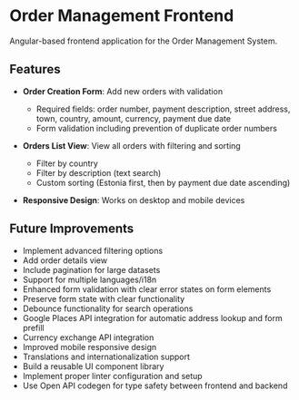 # Order Management Frontend

Angular-based frontend application for the Order Management System.

## Features

- **Order Creation Form**: Add new orders with validation
  - Required fields: order number, payment description, street address, town, country, amount, currency, payment due date
  - Form validation including prevention of duplicate order numbers
  
- **Orders List View**: View all orders with filtering and sorting
  - Filter by country
  - Filter by description (text search)
  - Custom sorting (Estonia first, then by payment due date ascending)
  
- **Responsive Design**: Works on desktop and mobile devices

## Future Improvements

- Implement advanced filtering options
- Add order details view
- Include pagination for large datasets
- Support for multiple languages/i18n
- Enhanced form validation with clear error states on form elements
- Preserve form state with clear functionality
- Debounce functionality for search operations
- Google Places API integration for automatic address lookup and form prefill
- Currency exchange API integration
- Improved mobile responsive design
- Translations and internationalization support
- Build a reusable UI component library
- Implement proper linter configuration and setup
- Use Open API codegen for type safety between frontend and backend 